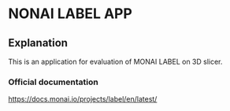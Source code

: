 # **NONAI LABEL APP**

## Explanation

This is an application for evaluation of MONAI LABEL on 3D slicer.
### Official documentation 
https://docs.monai.io/projects/label/en/latest/

